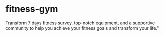 # fitness-gym
Transform  7 days fitness survey. top-notch equipment, and a supportive community to help you achieve your fitness goals and transform your life."
